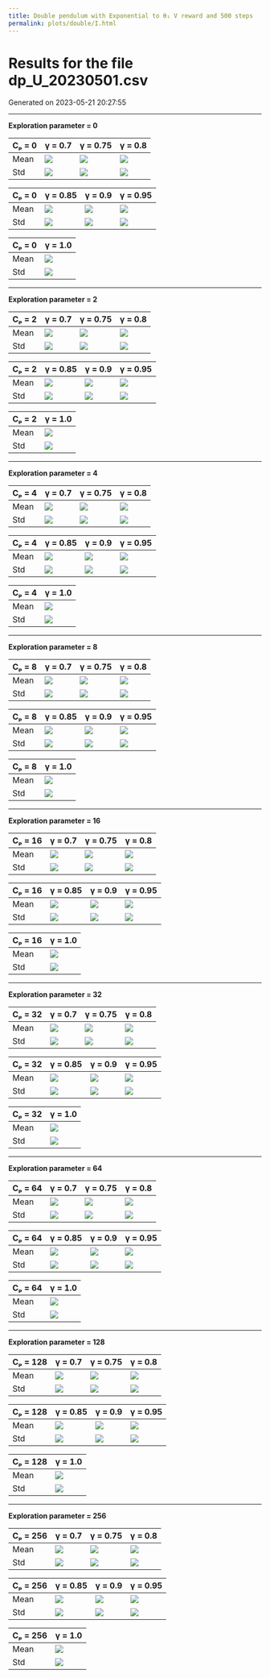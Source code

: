 ```yaml
---
title: Double pendulum with Exponential to θ₁ V reward and 500 steps
permalink: plots/double/I.html
---
```

# Results for the file dp_U_20230501.csv 

Generated on 2023-05-21 20:27:55

---

**Exploration parameter = 0**

| Cₚ = 0 | γ = 0.7 | γ = 0.75 | γ = 0.8 | 
| --- | --- | --- | --- | 
| Mean | ![](fig/dp_U/mean_g_0.7_cp_0.png) | ![](fig/dp_U/mean_g_0.75_cp_0.png) | ![](fig/dp_U/mean_g_0.8_cp_0.png) | 
| Std | ![](fig/dp_U/std_g_0.7_cp_0.png) | ![](fig/dp_U/std_g_0.75_cp_0.png) | ![](fig/dp_U/std_g_0.8_cp_0.png) | 

| Cₚ = 0 | γ = 0.85 | γ = 0.9 | γ = 0.95 | 
| --- | --- | --- | --- | 
| Mean | ![](fig/dp_U/mean_g_0.85_cp_0.png) | ![](fig/dp_U/mean_g_0.9_cp_0.png) | ![](fig/dp_U/mean_g_0.95_cp_0.png) | 
| Std | ![](fig/dp_U/std_g_0.85_cp_0.png) | ![](fig/dp_U/std_g_0.9_cp_0.png) | ![](fig/dp_U/std_g_0.95_cp_0.png) | 

| Cₚ = 0 | γ = 1.0 | 
| --- | --- | 
| Mean | ![](fig/dp_U/mean_g_1.0_cp_0.png) | 
| Std | ![](fig/dp_U/std_g_1.0_cp_0.png) | 

---

**Exploration parameter = 2**

| Cₚ = 2 | γ = 0.7 | γ = 0.75 | γ = 0.8 | 
| --- | --- | --- | --- | 
| Mean | ![](fig/dp_U/mean_g_0.7_cp_2.png) | ![](fig/dp_U/mean_g_0.75_cp_2.png) | ![](fig/dp_U/mean_g_0.8_cp_2.png) | 
| Std | ![](fig/dp_U/std_g_0.7_cp_2.png) | ![](fig/dp_U/std_g_0.75_cp_2.png) | ![](fig/dp_U/std_g_0.8_cp_2.png) | 

| Cₚ = 2 | γ = 0.85 | γ = 0.9 | γ = 0.95 | 
| --- | --- | --- | --- | 
| Mean | ![](fig/dp_U/mean_g_0.85_cp_2.png) | ![](fig/dp_U/mean_g_0.9_cp_2.png) | ![](fig/dp_U/mean_g_0.95_cp_2.png) | 
| Std | ![](fig/dp_U/std_g_0.85_cp_2.png) | ![](fig/dp_U/std_g_0.9_cp_2.png) | ![](fig/dp_U/std_g_0.95_cp_2.png) | 

| Cₚ = 2 | γ = 1.0 | 
| --- | --- | 
| Mean | ![](fig/dp_U/mean_g_1.0_cp_2.png) | 
| Std | ![](fig/dp_U/std_g_1.0_cp_2.png) | 

---

**Exploration parameter = 4**

| Cₚ = 4 | γ = 0.7 | γ = 0.75 | γ = 0.8 | 
| --- | --- | --- | --- | 
| Mean | ![](fig/dp_U/mean_g_0.7_cp_4.png) | ![](fig/dp_U/mean_g_0.75_cp_4.png) | ![](fig/dp_U/mean_g_0.8_cp_4.png) | 
| Std | ![](fig/dp_U/std_g_0.7_cp_4.png) | ![](fig/dp_U/std_g_0.75_cp_4.png) | ![](fig/dp_U/std_g_0.8_cp_4.png) | 

| Cₚ = 4 | γ = 0.85 | γ = 0.9 | γ = 0.95 | 
| --- | --- | --- | --- | 
| Mean | ![](fig/dp_U/mean_g_0.85_cp_4.png) | ![](fig/dp_U/mean_g_0.9_cp_4.png) | ![](fig/dp_U/mean_g_0.95_cp_4.png) | 
| Std | ![](fig/dp_U/std_g_0.85_cp_4.png) | ![](fig/dp_U/std_g_0.9_cp_4.png) | ![](fig/dp_U/std_g_0.95_cp_4.png) | 

| Cₚ = 4 | γ = 1.0 | 
| --- | --- | 
| Mean | ![](fig/dp_U/mean_g_1.0_cp_4.png) | 
| Std | ![](fig/dp_U/std_g_1.0_cp_4.png) | 

---

**Exploration parameter = 8**

| Cₚ = 8 | γ = 0.7 | γ = 0.75 | γ = 0.8 | 
| --- | --- | --- | --- | 
| Mean | ![](fig/dp_U/mean_g_0.7_cp_8.png) | ![](fig/dp_U/mean_g_0.75_cp_8.png) | ![](fig/dp_U/mean_g_0.8_cp_8.png) | 
| Std | ![](fig/dp_U/std_g_0.7_cp_8.png) | ![](fig/dp_U/std_g_0.75_cp_8.png) | ![](fig/dp_U/std_g_0.8_cp_8.png) | 

| Cₚ = 8 | γ = 0.85 | γ = 0.9 | γ = 0.95 | 
| --- | --- | --- | --- | 
| Mean | ![](fig/dp_U/mean_g_0.85_cp_8.png) | ![](fig/dp_U/mean_g_0.9_cp_8.png) | ![](fig/dp_U/mean_g_0.95_cp_8.png) | 
| Std | ![](fig/dp_U/std_g_0.85_cp_8.png) | ![](fig/dp_U/std_g_0.9_cp_8.png) | ![](fig/dp_U/std_g_0.95_cp_8.png) | 

| Cₚ = 8 | γ = 1.0 | 
| --- | --- | 
| Mean | ![](fig/dp_U/mean_g_1.0_cp_8.png) | 
| Std | ![](fig/dp_U/std_g_1.0_cp_8.png) | 

---

**Exploration parameter = 16**

| Cₚ = 16 | γ = 0.7 | γ = 0.75 | γ = 0.8 | 
| --- | --- | --- | --- | 
| Mean | ![](fig/dp_U/mean_g_0.7_cp_16.png) | ![](fig/dp_U/mean_g_0.75_cp_16.png) | ![](fig/dp_U/mean_g_0.8_cp_16.png) | 
| Std | ![](fig/dp_U/std_g_0.7_cp_16.png) | ![](fig/dp_U/std_g_0.75_cp_16.png) | ![](fig/dp_U/std_g_0.8_cp_16.png) | 

| Cₚ = 16 | γ = 0.85 | γ = 0.9 | γ = 0.95 | 
| --- | --- | --- | --- | 
| Mean | ![](fig/dp_U/mean_g_0.85_cp_16.png) | ![](fig/dp_U/mean_g_0.9_cp_16.png) | ![](fig/dp_U/mean_g_0.95_cp_16.png) | 
| Std | ![](fig/dp_U/std_g_0.85_cp_16.png) | ![](fig/dp_U/std_g_0.9_cp_16.png) | ![](fig/dp_U/std_g_0.95_cp_16.png) | 

| Cₚ = 16 | γ = 1.0 | 
| --- | --- | 
| Mean | ![](fig/dp_U/mean_g_1.0_cp_16.png) | 
| Std | ![](fig/dp_U/std_g_1.0_cp_16.png) | 

---

**Exploration parameter = 32**

| Cₚ = 32 | γ = 0.7 | γ = 0.75 | γ = 0.8 | 
| --- | --- | --- | --- | 
| Mean | ![](fig/dp_U/mean_g_0.7_cp_32.png) | ![](fig/dp_U/mean_g_0.75_cp_32.png) | ![](fig/dp_U/mean_g_0.8_cp_32.png) | 
| Std | ![](fig/dp_U/std_g_0.7_cp_32.png) | ![](fig/dp_U/std_g_0.75_cp_32.png) | ![](fig/dp_U/std_g_0.8_cp_32.png) | 

| Cₚ = 32 | γ = 0.85 | γ = 0.9 | γ = 0.95 | 
| --- | --- | --- | --- | 
| Mean | ![](fig/dp_U/mean_g_0.85_cp_32.png) | ![](fig/dp_U/mean_g_0.9_cp_32.png) | ![](fig/dp_U/mean_g_0.95_cp_32.png) | 
| Std | ![](fig/dp_U/std_g_0.85_cp_32.png) | ![](fig/dp_U/std_g_0.9_cp_32.png) | ![](fig/dp_U/std_g_0.95_cp_32.png) | 

| Cₚ = 32 | γ = 1.0 | 
| --- | --- | 
| Mean | ![](fig/dp_U/mean_g_1.0_cp_32.png) | 
| Std | ![](fig/dp_U/std_g_1.0_cp_32.png) | 

---

**Exploration parameter = 64**

| Cₚ = 64 | γ = 0.7 | γ = 0.75 | γ = 0.8 | 
| --- | --- | --- | --- | 
| Mean | ![](fig/dp_U/mean_g_0.7_cp_64.png) | ![](fig/dp_U/mean_g_0.75_cp_64.png) | ![](fig/dp_U/mean_g_0.8_cp_64.png) | 
| Std | ![](fig/dp_U/std_g_0.7_cp_64.png) | ![](fig/dp_U/std_g_0.75_cp_64.png) | ![](fig/dp_U/std_g_0.8_cp_64.png) | 

| Cₚ = 64 | γ = 0.85 | γ = 0.9 | γ = 0.95 | 
| --- | --- | --- | --- | 
| Mean | ![](fig/dp_U/mean_g_0.85_cp_64.png) | ![](fig/dp_U/mean_g_0.9_cp_64.png) | ![](fig/dp_U/mean_g_0.95_cp_64.png) | 
| Std | ![](fig/dp_U/std_g_0.85_cp_64.png) | ![](fig/dp_U/std_g_0.9_cp_64.png) | ![](fig/dp_U/std_g_0.95_cp_64.png) | 

| Cₚ = 64 | γ = 1.0 | 
| --- | --- | 
| Mean | ![](fig/dp_U/mean_g_1.0_cp_64.png) | 
| Std | ![](fig/dp_U/std_g_1.0_cp_64.png) | 

---

**Exploration parameter = 128**

| Cₚ = 128 | γ = 0.7 | γ = 0.75 | γ = 0.8 | 
| --- | --- | --- | --- | 
| Mean | ![](fig/dp_U/mean_g_0.7_cp_128.png) | ![](fig/dp_U/mean_g_0.75_cp_128.png) | ![](fig/dp_U/mean_g_0.8_cp_128.png) | 
| Std | ![](fig/dp_U/std_g_0.7_cp_128.png) | ![](fig/dp_U/std_g_0.75_cp_128.png) | ![](fig/dp_U/std_g_0.8_cp_128.png) | 

| Cₚ = 128 | γ = 0.85 | γ = 0.9 | γ = 0.95 | 
| --- | --- | --- | --- | 
| Mean | ![](fig/dp_U/mean_g_0.85_cp_128.png) | ![](fig/dp_U/mean_g_0.9_cp_128.png) | ![](fig/dp_U/mean_g_0.95_cp_128.png) | 
| Std | ![](fig/dp_U/std_g_0.85_cp_128.png) | ![](fig/dp_U/std_g_0.9_cp_128.png) | ![](fig/dp_U/std_g_0.95_cp_128.png) | 

| Cₚ = 128 | γ = 1.0 | 
| --- | --- | 
| Mean | ![](fig/dp_U/mean_g_1.0_cp_128.png) | 
| Std | ![](fig/dp_U/std_g_1.0_cp_128.png) | 

---

**Exploration parameter = 256**

| Cₚ = 256 | γ = 0.7 | γ = 0.75 | γ = 0.8 | 
| --- | --- | --- | --- | 
| Mean | ![](fig/dp_U/mean_g_0.7_cp_256.png) | ![](fig/dp_U/mean_g_0.75_cp_256.png) | ![](fig/dp_U/mean_g_0.8_cp_256.png) | 
| Std | ![](fig/dp_U/std_g_0.7_cp_256.png) | ![](fig/dp_U/std_g_0.75_cp_256.png) | ![](fig/dp_U/std_g_0.8_cp_256.png) | 

| Cₚ = 256 | γ = 0.85 | γ = 0.9 | γ = 0.95 | 
| --- | --- | --- | --- | 
| Mean | ![](fig/dp_U/mean_g_0.85_cp_256.png) | ![](fig/dp_U/mean_g_0.9_cp_256.png) | ![](fig/dp_U/mean_g_0.95_cp_256.png) | 
| Std | ![](fig/dp_U/std_g_0.85_cp_256.png) | ![](fig/dp_U/std_g_0.9_cp_256.png) | ![](fig/dp_U/std_g_0.95_cp_256.png) | 

| Cₚ = 256 | γ = 1.0 | 
| --- | --- | 
| Mean | ![](fig/dp_U/mean_g_1.0_cp_256.png) | 
| Std | ![](fig/dp_U/std_g_1.0_cp_256.png) | 

